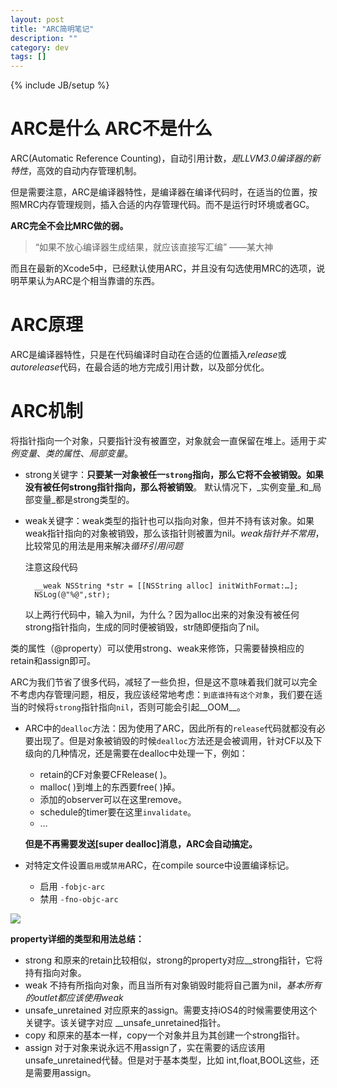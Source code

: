 ```yaml
---
layout: post
title: "ARC简明笔记"
description: ""
category: dev
tags: []
---
```

{% include JB/setup %}

# ARC是什么 ARC不是什么

ARC(Automatic Reference Counting)，自动引用计数，*是LLVM3.0编译器的新特性*，高效的自动内存管理机制。   

但是需要注意，ARC是编译器特性，是编译器在编译代码时，在适当的位置，按照MRC内存管理规则，插入合适的内存管理代码。而不是运行时环境或者GC。   

**ARC完全不会比MRC做的弱。**

> “如果不放心编译器生成结果，就应该直接写汇编” ——某大神

而且在最新的Xcode5中，已经默认使用ARC，并且没有勾选使用MRC的选项，说明苹果认为ARC是个相当靠谱的东西。   

# ARC原理

ARC是编译器特性，只是在代码编译时自动在合适的位置插入*release*或*autorelease*代码，在最合适的地方完成引用计数，以及部分优化。

# ARC机制

将指针指向一个对象，只要指针没有被置空，对象就会一直保留在堆上。适用于*实例变量*、*类的属性*、*局部变量*。

* strong关键字：**只要某一对象被任一```strong```指向，那么它将不会被销毁。如果没有被任何strong指针指向，那么将被销毁**。 默认情况下，_实例变量_和_局部变量_都是strong类型的。

* weak关键字：weak类型的指针也可以指向对象，但并不持有该对象。如果weak指针指向的对象被销毁，那么该指针则被置为nil。*weak指针并不常用*，比较常见的用法是用来解决*循环引用问题*
	
	注意这段代码
	
		__weak NSString *str = [[NSString alloc] initWithFormat:…];
		NSLog(@"%@",str); 
		
	以上两行代码中，输入为nil，为什么？因为alloc出来的对象没有被任何strong指针指向，生成的同时便被销毁，str随即便指向了nil。
	
类的属性（@property）可以使用strong、weak来修饰，只需要替换相应的retain和assign即可。

ARC为我们节省了很多代码，减轻了一些负担，但是这不意味着我们就可以完全不考虑内存管理问题，相反，我应该经常地考虑：`到底谁持有这个对象`，我们要在适当的时候将`strong`指针指向`nil`，否则可能会引起__OOM__。

* ARC中的`dealloc`方法：因为使用了ARC，因此所有的`release`代码就都没有必要出现了。但是对象被销毁的时候`dealloc`方法还是会被调用，针对CF以及下级向的几种情况，还是需要在dealloc中处理一下，例如：
	* retain的CF对象要CFRelease( )。
	* malloc( )到堆上的东西要free( )掉。
	* 添加的observer可以在这里remove。
	* schedule的timer要在这里`invalidate`。
	* …   
	
	**但是不再需要发送[super dealloc]消息，ARC会自动搞定。** 
	 

* 对特定文件设置`启用`或`禁用`ARC，在compile source中设置编译标记。
	* 启用 `-fobjc-arc`
	* 禁用 `-fno-objc-arc`
	
![](http://img.onevcat.com/uploads/2012/06/arcpic15.png)

**property详细的类型和用法总结：**

* strong 和原来的retain比较相似，strong的property对应__strong指针，它将持有指向对象。
* weak 不持有所指向对象，而且当所有对象销毁时能将自己置为nil，*基本所有的outlet都应该使用weak*
* unsafe_unretained 对应原来的assign。需要支持iOS4的时候需要使用这个关键字。该关键字对应 __unsafe_unretained指针。
* copy 和原来的基本一样，copy一个对象并且为其创建一个strong指针。
* assign 对于对象来说永远不用assign了，实在需要的话应该用 unsafe_unretained代替。但是对于基本类型，比如 int,float,BOOL这些，还是需要用assign。

